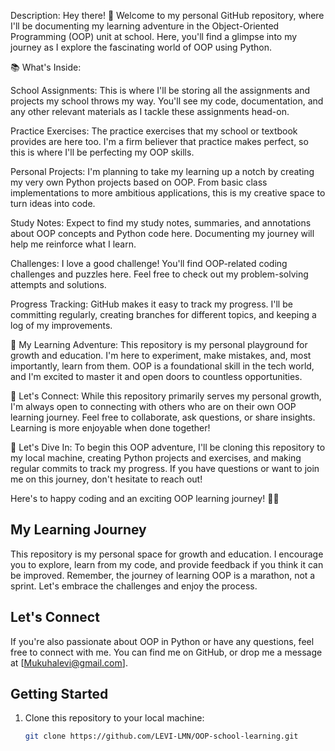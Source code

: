 Description:
Hey there! 👋 Welcome to my personal GitHub repository, where I'll be documenting my learning adventure in the Object-Oriented Programming (OOP) unit at school. Here, you'll find a glimpse into my journey as I explore the fascinating world of OOP using Python.

📚 What's Inside:

School Assignments: This is where I'll be storing all the assignments and projects my school throws my way. You'll see my code, documentation, and any other relevant materials as I tackle these assignments head-on.

Practice Exercises: The practice exercises that my school or textbook provides are here too. I'm a firm believer that practice makes perfect, so this is where I'll be perfecting my OOP skills.

Personal Projects: I'm planning to take my learning up a notch by creating my very own Python projects based on OOP. From basic class implementations to more ambitious applications, this is my creative space to turn ideas into code.

Study Notes: Expect to find my study notes, summaries, and annotations about OOP concepts and Python code here. Documenting my journey will help me reinforce what I learn.

Challenges: I love a good challenge! You'll find OOP-related coding challenges and puzzles here. Feel free to check out my problem-solving attempts and solutions.

Progress Tracking: GitHub makes it easy to track my progress. I'll be committing regularly, creating branches for different topics, and keeping a log of my improvements.

🚀 My Learning Adventure:
This repository is my personal playground for growth and education. I'm here to experiment, make mistakes, and, most importantly, learn from them. OOP is a foundational skill in the tech world, and I'm excited to master it and open doors to countless opportunities.

🌟 Let's Connect:
While this repository primarily serves my personal growth, I'm always open to connecting with others who are on their own OOP learning journey. Feel free to collaborate, ask questions, or share insights. Learning is more enjoyable when done together!

📝 Let's Dive In:
To begin this OOP adventure, I'll be cloning this repository to my local machine, creating Python projects and exercises, and making regular commits to track my progress. If you have questions or want to join me on this journey, don't hesitate to reach out!

Here's to happy coding and an exciting OOP learning journey! 🐍💡

## My Learning Journey

This repository is my personal space for growth and education. I encourage you to explore, learn from my code, and provide feedback if you think it can be improved. Remember, the journey of learning OOP is a marathon, not a sprint. Let's embrace the challenges and enjoy the process.

## Let's Connect

If you're also passionate about OOP in Python or have any questions, feel free to connect with me. You can find me on GitHub, or drop me a message at [Mukuhalevi@gmail.com].

## Getting Started

1. Clone this repository to your local machine:

   ```bash
   git clone https://github.com/LEVI-LMN/OOP-school-learning.git